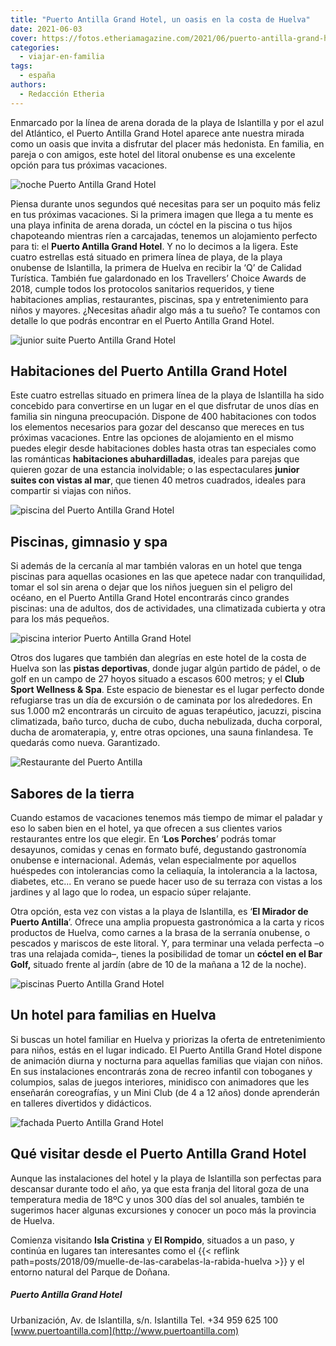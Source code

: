 ```yaml
---
title: "Puerto Antilla Grand Hotel, un oasis en la costa de Huelva"
date: 2021-06-03
cover: https://fotos.etheriamagazine.com/2021/06/puerto-antilla-grand-hotel-noche.jpg
categories: 
  - viajar-en-familia
tags: 
  - españa
authors: 
  - Redacción Etheria
---
```


Enmarcado por la línea de arena dorada de la playa de Islantilla y por el azul del Atlántico, el Puerto Antilla Grand Hotel aparece ante nuestra mirada como un oasis que invita a disfrutar del placer más hedonista. En familia, en pareja o con amigos, este hotel del litoral onubense es una excelente opción para tus próximas vacaciones.

![noche Puerto Antilla Grand Hotel](https://fotos.etheriamagazine.com/2021/06/puerto-antilla-grand-hotel-noche.jpg "Imagen nocturna del complejo hotelero.")

Piensa durante unos segundos qué necesitas para ser un poquito más feliz en tus próximas 
vacaciones. Si la primera imagen que llega a tu mente es una playa infinita de arena 
dorada, un cóctel en la piscina o tus hijos chapoteando mientras ríen a carcajadas, 
tenemos un alojamiento perfecto para ti: el **Puerto Antilla Grand Hotel**. Y no lo 
decimos a la ligera. Este cuatro estrellas está situado en primera línea de playa, de la 
playa onubense de Islantilla, la primera de Huelva en recibir la ‘Q’ de Calidad 
Turística. También fue galardonado en los Travellers’ Choice Awards de 2018, cumple 
todos los protocolos sanitarios requeridos, y tiene habitaciones amplias, restaurantes, 
piscinas, spa y entretenimiento para niños y mayores. ¿Necesitas añadir algo más a tu 
sueño? Te contamos con detalle lo que podrás encontrar en el Puerto Antilla Grand Hotel. 

![junior suite Puerto Antilla Grand Hotel](https://fotos.etheriamagazine.com/2021/06/puerto-antilla-grand-hotel-salon-familiar.jpg "Junior suite del Puerto Antilla Grand Hotel.")

## Habitaciones del Puerto Antilla Grand Hotel

Este cuatro estrellas situado en primera línea de la playa de Islantilla ha sido 
concebido para convertirse en un lugar en el que disfrutar de unos días en familia sin 
ninguna preocupación. Dispone de 400 habitaciones con todos los elementos necesarios 
para gozar del descanso que mereces en tus próximas vacaciones. Entre las opciones de 
alojamiento en el mismo puedes elegir desde habitaciones dobles hasta otras tan 
especiales como las románticas **habitaciones abuhardilladas**, ideales para parejas que 
quieren gozar de una estancia inolvidable; o las espectaculares **junior suites con 
vistas al mar**, que tienen 40 metros cuadrados, ideales para compartir si viajas con 
niños. 

![piscina del Puerto Antilla Grand Hotel](https://fotos.etheriamagazine.com/2021/06/puerto-antilla-grand-hotel-general.jpg "Piscinas del Puerto Antilla Grand Hotel.")

## Piscinas, gimnasio y spa 

Si además de la cercanía al mar también valoras en un hotel que tenga piscinas para 
aquellas ocasiones en las que apetece nadar con tranquilidad, tomar el sol sin arena o 
dejar que los niños jueguen sin el peligro del océano, en el Puerto Antilla Grand Hotel 
encontrarás cinco grandes piscinas: una de adultos, dos de actividades, una climatizada 
cubierta y otra para los más pequeños. 

![piscina interior Puerto Antilla Grand Hotel](https://fotos.etheriamagazine.com/2021/06/puerto-antilla-grand-hotel-piscina-interior.jpg "Piscina cubierta del Puerto Antilla Grand Hotel.")

Otros dos lugares que también dan alegrías en este hotel de la costa de Huelva son las 
**pistas deportivas**, donde jugar algún partido de pádel, o de golf en un campo de 27 
hoyos situado a escasos 600 metros; y el **Club Sport Wellness & Spa**. Este espacio de 
bienestar es el lugar perfecto donde refugiarse tras un día de excursión o de caminata 
por los alrededores. En sus 1.000 m2 encontrarás un circuito de aguas terapéutico, 
jacuzzi, piscina climatizada, baño turco, ducha de cubo, ducha nebulizada, ducha 
corporal, ducha de aromaterapia, y, entre otras opciones, una sauna finlandesa. Te 
quedarás como nueva. Garantizado. 

![Restaurante del Puerto Antilla](https://fotos.etheriamagazine.com/2021/06/restaurante-puerto-antilla-grand-hotel.jpg "Restaurante del Puerto Antilla.")

## Sabores de la tierra

Cuando estamos de vacaciones tenemos más tiempo de mimar el paladar y eso lo saben bien 
en el hotel, ya que ofrecen a sus clientes varios restaurantes entre los que elegir. En 
‘**Los Porches**’ podrás tomar desayunos, comidas y cenas en formato bufé, degustando 
gastronomía onubense e internacional. Además, velan especialmente por aquellos huéspedes 
con intolerancias como la celiaquía, la intolerancia a la lactosa, diabetes, etc... En 
verano se puede hacer uso de su terraza con vistas a los jardines y al lago que lo 
rodea, un espacio súper relajante. 

Otra opción, esta vez con vistas a la playa de Islantilla, es ‘**El Mirador de Puerto 
Antilla**’. Ofrece una amplia propuesta gastronómica a la carta y ricos productos de 
Huelva, como carnes a la brasa de la serranía onubense, o pescados y mariscos de este 
litoral. Y, para terminar una velada perfecta –o tras una relajada comida–, tienes la 
posibilidad de tomar un **cóctel en el Bar Golf,** situado frente al jardín (abre de 10 
de la mañana a 12 de la noche). 

![piscinas Puerto Antilla Grand Hotel](https://fotos.etheriamagazine.com/2021/06/piscinas-mar-puerto-antilla-grand-hotel.jpg "Vista general del Puerto Antilla Grand Hotel con el mar al fondo.")

## Un hotel para familias en Huelva

Si buscas un hotel familiar en Huelva y priorizas la oferta de entretenimiento para 
niños, estás en el lugar indicado. El Puerto Antilla Grand Hotel dispone de animación 
diurna y nocturna para aquellas familias que viajan con niños. En sus instalaciones 
encontrarás zona de recreo infantil con toboganes y columpios, salas de juegos 
interiores, minidisco con animadores que les enseñarán coreografías, y un Mini Club (de 
4 a 12 años) donde aprenderán en talleres divertidos y didácticos. 

![fachada Puerto Antilla Grand Hotel](https://fotos.etheriamagazine.com/2021/06/puerto-antilla-grand-hotel-1.jpg "Entrada del Puerto Antilla Grand Hotel.")

## Qué visitar desde el Puerto Antilla Grand Hotel

Aunque las instalaciones del hotel y la playa de Islantilla son perfectas para descansar 
durante todo el año, ya que esta franja del litoral goza de una temperatura media de 
18ºC y unos 300 días del sol anuales, también te sugerimos hacer algunas excursiones y 
conocer un poco más la provincia de Huelva. 

Comienza visitando **Isla Cristina** y **El Rompido**, situados a un paso, y continúa en 
lugares tan interesantes como el {{< reflink 
path=posts/2018/09/muelle-de-las-carabelas-la-rabida-huelva >}} y el entorno natural del 
Parque de Doñana. 

##### Puerto Antilla Grand Hotel

Urbanización, Av. de Islantilla, s/n. Islantilla Tel. +34 959 625 100 
[www.puertoantilla.com](http://www.puertoantilla.com)
